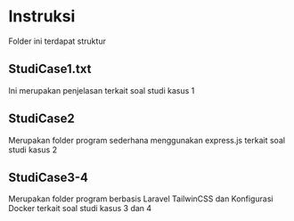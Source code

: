 # Instruksi
Folder ini terdapat struktur

## StudiCase1.txt
Ini merupakan penjelasan terkait soal studi kasus 1

## StudiCase2
Merupakan folder program sederhana menggunakan express.js terkait soal studi kasus 2

## StudiCase3-4
Merupakan folder program berbasis Laravel TailwinCSS dan Konfigurasi Docker terkait soal studi kasus 3 dan 4